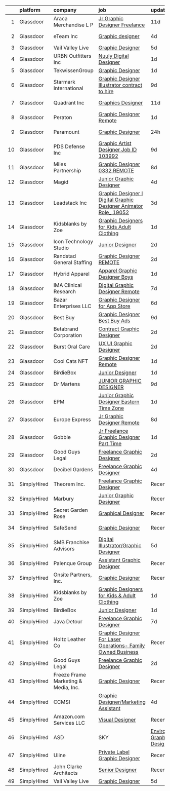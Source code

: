 

|    | platform    | company                              | job                                                                                                                                                                                                                                                                                                                                                                                                                                                                                                                                                                                                                                                                                                                                                                                                                                                                                                                                                                                                                                                                                                                                                                                                                                                                                                                                                                                                                          | update_time   | location               |
|---:|:------------|:-------------------------------------|:-----------------------------------------------------------------------------------------------------------------------------------------------------------------------------------------------------------------------------------------------------------------------------------------------------------------------------------------------------------------------------------------------------------------------------------------------------------------------------------------------------------------------------------------------------------------------------------------------------------------------------------------------------------------------------------------------------------------------------------------------------------------------------------------------------------------------------------------------------------------------------------------------------------------------------------------------------------------------------------------------------------------------------------------------------------------------------------------------------------------------------------------------------------------------------------------------------------------------------------------------------------------------------------------------------------------------------------------------------------------------------------------------------------------------------|:--------------|:-----------------------|
|  1 | Glassdoor   | Araca Merchandise L P                | [Jr  Graphic Designer   Freelance](https://www.glassdoor.com/partner/jobListing.htm?pos=105&ao=1110586&s=58&guid=00000181e6e059429d9d214ef59c32cb&src=GD_JOB_AD&t=SR&vt=w&ea=1&cs=1_d60f22cf&cb=1657435871905&jobListingId=1007969224262&cpc=8795CF9063CD573D&jrtk=3-0-1g7je0mbck6el801-1g7je0mbmi6j9800-4f202b68e8795897--6NYlbfkN0C5jinrRu9OFhzXOfMFG0wpnKYKfiIowwwIeRu8MnNJgc43Lf5OFtMVXfVG-wWgMYDgDAzBkjvsXjKsXQ7SrSkLqya4QFyStzmb1_W01uclnUgAK8sxOWNnjIF6s-qGzhS7Kc8xXrWAM7esJsagZJAwRebVVFNtMgVKaja0ngpl7nMb2LUak-EuKTRrK7uXXnWwjFqa79UvLN7cnl4Hg55TU9jRbqRCIzX4ser0vcdOqMVG4VantpWfTLbw40LWLa5xYvpnwx8CRF4lyFHh-QgQvwfld7xxNOSHHE99h8MVtFhskFcO7LjPlX0Xr09a_rJeO3bXJzZ9gaJB9gz0wd5w2a57s_0BhJRVuCGL31qAtKzMHMo05IbYukrILhjULlS5vBB1RySGXOU_UieFmaQhrJsdw6-HiXIKmLmVHcJnoGPWgN6LE1LXJWsf61syJ4GynCq-GbAodR3Q3oTKNB4E1a0rQPVVMnGtb_LUxPulZF7Wloio3unLdC6dbha7gMI%3D)                                                                                                                                                                                                                                                                                                                                                                                                                                                                                                                                                    | 11d           | Remote                 |
|  2 | Glassdoor   | eTeam Inc                            | [Graphic designer](https://www.glassdoor.com/partner/jobListing.htm?pos=109&ao=1110586&s=58&guid=00000181e6e059429d9d214ef59c32cb&src=GD_JOB_AD&t=SR&vt=w&ea=1&cs=1_1c56a711&cb=1657435871905&jobListingId=1007986351950&cpc=3BA4CE39D5B5DEF5&jrtk=3-0-1g7je0mbck6el801-1g7je0mbmi6j9800-f825e0b7b61fe252--6NYlbfkN0Dtmpfj98iB4C0jJJOWen3Era3IQfJzNZ4PFwBIKpo80E20bU78zJ3qEgsYTK5DSPzLLkBVNyadh0rdH9EF4yLyau84lI-dsFyU0Rlj9TyWPzzbxg0XzhRA7rZ6QIexTYRXlMHvtOncT7tygNVqgTozYyKwrg4XeRQTpqT0o1qjjyj8pwWZt7ssGpT7OSNAYfZYNfHuJlaC5Kg9lb5MK4uzA0OPer5Ywy-Vrpexlq9bizY6DU3zRZQzswsE7RRgJSYQ6C6p5rdGOAJlxosd5L22DfTDdibD9yd4rcfOHGwNGr0cgwYgTI2eY_iN-AwleX8ArA-KPHvPeYE0BjhGl6ZAgRIQwLRQ3swQSj_Jy1QGmA5IgR_VLLjgHoBO_vGnDLbzxirzck3lut5ZVdv4WWHEFvrnHgpyeh2saovOgAIQcuZMLAhbyUNjjVttO0UFrPSMcIG-Z8EkO-Xn3R-OrvQIwScpgT2SGnMJfReXOF9v178iJA5SxYOe)                                                                                                                                                                                                                                                                                                                                                                                                                                                                                                                                                                                  | 4d            | San Mateo, CA          |
|  3 | Glassdoor   | Vail Valley Live                     | [Graphic Designer](https://www.glassdoor.com/partner/jobListing.htm?pos=130&ao=1136043&s=58&guid=00000181e6e059429d9d214ef59c32cb&src=GD_JOB_AD&t=SR&vt=w&ea=1&cs=1_71f6aa6a&cb=1657435871910&jobListingId=1007982837774&jrtk=3-0-1g7je0mbck6el801-1g7je0mbmi6j9800-a68e0fb8a05972df-)                                                                                                                                                                                                                                                                                                                                                                                                                                                                                                                                                                                                                                                                                                                                                                                                                                                                                                                                                                                                                                                                                                                                       | 5d            | Remote                 |
|  4 | Glassdoor   | URBN Outfitters  Inc                 | [Nuuly  Digital Designer](https://www.glassdoor.com/partner/jobListing.htm?pos=125&ao=1136043&s=58&guid=00000181e6e059429d9d214ef59c32cb&src=GD_JOB_AD&t=SR&vt=w&cs=1_8415b37c&cb=1657435871910&jobListingId=1007993762774&jrtk=3-0-1g7je0mbck6el801-1g7je0mbmi6j9800-cd12b5992374bfbd-)                                                                                                                                                                                                                                                                                                                                                                                                                                                                                                                                                                                                                                                                                                                                                                                                                                                                                                                                                                                                                                                                                                                                     | 1d            | Philadelphia, PA       |
|  5 | Glassdoor   | TekwissenGroup                       | [Graphic Designer](https://www.glassdoor.com/partner/jobListing.htm?pos=122&ao=1136043&s=58&guid=00000181e6e059429d9d214ef59c32cb&src=GD_JOB_AD&t=SR&vt=w&ea=1&cs=1_fc283bd6&cb=1657435871909&jobListingId=1007993040150&jrtk=3-0-1g7je0mbck6el801-1g7je0mbmi6j9800-de0758706009adde-)                                                                                                                                                                                                                                                                                                                                                                                                                                                                                                                                                                                                                                                                                                                                                                                                                                                                                                                                                                                                                                                                                                                                       | 1d            | Remote                 |
|  6 | Glassdoor   | Starmark International               | [Graphic Designer Illustrator  contract to hire ](https://www.glassdoor.com/partner/jobListing.htm?pos=123&ao=1136043&s=58&guid=00000181e6e059429d9d214ef59c32cb&src=GD_JOB_AD&t=SR&vt=w&ea=1&cs=1_71553bd8&cb=1657435871910&jobListingId=1007974847231&jrtk=3-0-1g7je0mbck6el801-1g7je0mbmi6j9800-c24b8ead9bc39a93-)                                                                                                                                                                                                                                                                                                                                                                                                                                                                                                                                                                                                                                                                                                                                                                                                                                                                                                                                                                                                                                                                                                        | 9d            | Remote                 |
|  7 | Glassdoor   | Quadrant  Inc                        | [Graphics   Designer](https://www.glassdoor.com/partner/jobListing.htm?pos=108&ao=1110586&s=58&guid=00000181e6e059429d9d214ef59c32cb&src=GD_JOB_AD&t=SR&vt=w&ea=1&cs=1_4c75f2bc&cb=1657435871905&jobListingId=1007968436675&cpc=9DC6E4D8324653EE&jrtk=3-0-1g7je0mbck6el801-1g7je0mbmi6j9800-ce5d6882680891e8--6NYlbfkN0CXfzcAHfQAxgGXDgxABv0Df8luU_SMZ_lapPBFJNNdh0qTN8PvVzPanLr29I3nNh0J1RI-wUT1TXH01YVqSrnGqkXD-iYxOaO2001gdPgSAEgF-4tWxD6qn5LfY0E2CzGD6dt8v70M_yDmrTFUq985UCH2zRbzw_su0rD0cEyq5rst-YRfXs1yIZQCl7216bxR7l4glYd9gqP7JkRoytnbTtx6MlSO8E1TImBhtFv1AWa1AboUZXc-DLIXacHmNwpgp2DAFxkE2hMUMdtAPwvyVBqOagco6oRI3JMnsGUo7_Juq2UJb5NH2juDAE1jAv6_tvFCc9Othg25tD7tVFAXFjXVGLDUxwB3yqD6DjTdKmWNQMyk38DxgXGxOaYLy1_xqkzry8dVnCbe0gABN-871sRO1NsRcNzgfricQJYPUeLwN0m_M5cQs-GsUHKSv7EZbgyMXAk9luEdjXK0ly7YEglHKgQJhUagLi-xc8AlDxRuGbBfIFczAE1yj61ESXnYIwox-9GHzaex6AEPbwlYdFP4vDh0JddSNhtRsZFfJL6JtdiYjSofLKRIZEC_jscC_IbK57VhsZfRRO5wqqemxv6zsXgZ_Vjair3gK2fKrqNIYEx7VogURLRCBPOjjBT9NKuW0J8wULzbuDo33KWsl3ToGcvkWtl22K6XfjBqT496Cu6IWJdVpCLc4vj2Un0jPBzWaL6PXF9kXV6PXwSiwgim3Jaxx_pYiA9wq_PZ1QbMOIejiG3O6YIpx1lZgVyEfkZIPKPvHZlo7JZXa1FH93ytkIe-sgTJkLi0e1Yr2b7wg9PGN6aXNwDpLsSpw_7d66wvqJMyQx5TNkObVxUegFWSsTt31sYGBfwObwpcjuj3XQ5didvwvBfKbm185-mhN8HDEovokseTTWXKP9kjkdZqD6NEjEKrPA6mwBmNU63QENxRQ3XChJI3iviPZd_teU4W5AlO0VjnV5QLSOHqq-PPJLPgeiOiyrkXG8vwT7Vi1Jw6ZnAtis6m5diw4ogq25lSAp1VeD8WQ0TeC1BYEJ7OI6zsXl4%3D) | 11d           | Springfield, VA        |
|  8 | Glassdoor   | Peraton                              | [Graphic Designer   Remote](https://www.glassdoor.com/partner/jobListing.htm?pos=113&ao=1136043&s=58&guid=00000181e6e059429d9d214ef59c32cb&src=GD_JOB_AD&t=SR&vt=w&cs=1_227ac774&cb=1657435871905&jobListingId=1007993449839&jrtk=3-0-1g7je0mbck6el801-1g7je0mbmi6j9800-f8368f47c1899377-)                                                                                                                                                                                                                                                                                                                                                                                                                                                                                                                                                                                                                                                                                                                                                                                                                                                                                                                                                                                                                                                                                                                                   | 1d            | McLean, VA             |
|  9 | Glassdoor   | Paramount                            | [Graphic Designer](https://www.glassdoor.com/partner/jobListing.htm?pos=118&ao=1136043&s=58&guid=00000181e6e059429d9d214ef59c32cb&src=GD_JOB_AD&t=SR&vt=w&cs=1_ccd12afc&cb=1657435871908&jobListingId=1007994729738&jrtk=3-0-1g7je0mbck6el801-1g7je0mbmi6j9800-15ee6a645793f452-)                                                                                                                                                                                                                                                                                                                                                                                                                                                                                                                                                                                                                                                                                                                                                                                                                                                                                                                                                                                                                                                                                                                                            | 24h           | New York, NY           |
| 10 | Glassdoor   | PDS Defense  Inc                     | [Graphic Artist Designer   Job ID 103992](https://www.glassdoor.com/partner/jobListing.htm?pos=107&ao=1110586&s=58&guid=00000181e6e059429d9d214ef59c32cb&src=GD_JOB_AD&t=SR&vt=w&ea=1&cs=1_fc4f539c&cb=1657435871905&jobListingId=1007974894784&cpc=451933188B21919D&jrtk=3-0-1g7je0mbck6el801-1g7je0mbmi6j9800-049001ed9b5f7af0--6NYlbfkN0BLQ6hkz6GMEPsiDV6dZwFY4wMBUE_AioakCFmtqBrqGrxCtQ4UOaWb1H3TF5yZ3tgH8eoLTtIzwBDoIDSIktHAx1dqHWEes_Ht3vzDGhrLAewkpHGavVFQTt4K5bezEX4MPoyd97vZmglQZpDCSxhv4o2bAENWi_0yASugmo86IdwExN42qHDETDmGPCJJ3tu9nJwDYSiAZBtMsaPs7lZxPngVpXlL3kG5BftjR6MAVYUkOU3DaHT7kiUkh7ns2Q7F7QrbiDyq2Nvig6dlNhk7LsLKV9GD8h9zYMXLyPC5_6P8Y5BIteRNILcK3JTBfiEGD53Ww6lKNEGwZuYRHE1ROh_-TsuYM_IiiTxjfLkANLAgEYl8zosMpJvoUVDqi9FaO_NM_47ucGOWfkLYfENXdbjIItfMu5AEshYKHGp35uuS9MaFqS2Jl0V9LCnLZzobDnI5_iRx2p-sSimqxPbPtqdAmAqqyxMmpzQrtfZJL9UpsmvbioYIOrkFKpsGP-2LXumGKt78OA%3D%3D)                                                                                                                                                                                                                                                                                                                                                                                                                                                                                                                               | 9d            | Owego, NY              |
| 11 | Glassdoor   | Miles Partnership                    | [Graphic Designer   0332  REMOTE ](https://www.glassdoor.com/partner/jobListing.htm?pos=121&ao=1136043&s=58&guid=00000181e6e059429d9d214ef59c32cb&src=GD_JOB_AD&t=SR&vt=w&cs=1_9f4e4f7e&cb=1657435871909&jobListingId=1007977680212&jrtk=3-0-1g7je0mbck6el801-1g7je0mbmi6j9800-2472180b04ff2a40-)                                                                                                                                                                                                                                                                                                                                                                                                                                                                                                                                                                                                                                                                                                                                                                                                                                                                                                                                                                                                                                                                                                                            | 8d            | Florida                |
| 12 | Glassdoor   | Magid                                | [Junior Graphic Designer](https://www.glassdoor.com/partner/jobListing.htm?pos=104&ao=1110586&s=58&guid=00000181e6e059429d9d214ef59c32cb&src=GD_JOB_AD&t=SR&vt=w&ea=1&cs=1_932d2b4e&cb=1657435871904&jobListingId=1007985513095&cpc=AC285F3A3ECA6BB0&jrtk=3-0-1g7je0mbck6el801-1g7je0mbmi6j9800-97dedd6d5622ff2d--6NYlbfkN0Dfc8qxQaUOUj0XhQ-_QmlkkiqFOsq2bPQMpcm98o2tvp2WlvU4Hr5nkRIVnBeqTT3ka-1PtyEZLeClE_15Y6Etw4m4doX_xpuW92EreUaAf6jtfmQumLcd8zMQW4NOeXJQOIPccx-Oe28-8AmCH7HmyvwwXvCZ9Ik7r3H-dobJkbhNjxdqzh1-wrPx9etP2flKB8AVpCgBfbZdxmfEd1uTH4JfSMFSD85x7_amw5EY-fI4d4axRAF3AjLV4BzZjxAtIXqgtYkInFrV9R9R6_X-t51xeZNhKOHJNjbco9BAuwZhn3zTqttBZkqcKVbqfiHipi71qY_Idiy0cIu3Ym5dTZEwT_2-hr_Glg6xp9dxUal6ALuIMsnKaa013K9DCXrp3K1jRrvHKF79Znpm9ArledOV9PbFcVcFXuf0GFysNcK7lvqH_vZhhfnCgyPUVg_xmn61ZU1fHodJqq5DCivYs_-gDPt-meW4wl-nI2Bmshs2eqEbGQM2GUDuw7Wv-vA%3D)                                                                                                                                                                                                                                                                                                                                                                                                                                                                                                                                                             | 4d            | Remote                 |
| 13 | Glassdoor   | Leadstack Inc                        | [Graphic Designer I   Digital Graphic Designer   Animator Role_ 19052](https://www.glassdoor.com/partner/jobListing.htm?pos=102&ao=1110586&s=58&guid=00000181e6e059429d9d214ef59c32cb&src=GD_JOB_AD&t=SR&vt=w&ea=1&cs=1_fc5cd66c&cb=1657435871904&jobListingId=1007987950191&cpc=9908D8D4413DBB8A&jrtk=3-0-1g7je0mbck6el801-1g7je0mbmi6j9800-5b42ffce0b4773bf--6NYlbfkN0AN1DXOJ3XjvJpsorCLbwBX67_Zmbno95PICvIB5GJH13XHFuyYrum6AmNcT9_RMPOP8lpT2YUquwRZNeli3mQoeF3K3BBTrFbXc-AdLG_By9nFPzQrs5BB0pYvRMWgbkSo9DHBfMGAJwjrdwkuym2D2h-_CY4ZV8JdKfE5L-G1PTTmJaXN4SZOrVqZiG9uJ6ixq3_djLRyNz_2L8zpUqg-TFgiQTPw5uql58vjowbRpTU8Ll1jX91Z7i9SLaGh9r_skHDqQ0JyYSA_Yj0cnW9xXGpvbzBApOkzy4HwI3AbFl8-vYOm27ZiVFAOzGFapcMn8ftUQyvVhGF4a3YPzTbDv8-Ce_Q725fszubL0iDDf9raWuJCjGJgo9kKxeV7PFldZ8Tsd4FGdENYbZ2OMMnSiIJ5gEqHx2WhrvyPPyhUHDg08PXgSTkmXa9MdiHE0emHmS2erMslB1nYo_z1ZO15s38_24fI1I6ODppSEodbeTgnQakwmf2Dm_QTVgLurC1ufyfSyJiiQ_9t4Dul36MwBPKoiOQXOzZQZ3aRKlKT32SvRtXKXh-h)                                                                                                                                                                                                                                                                                                                                                                                                                                                              | 3d            | Remote                 |
| 14 | Glassdoor   | Kidsblanks by Zoe                    | [Graphic Designers for Kids   Adult Clothing](https://www.glassdoor.com/partner/jobListing.htm?pos=103&ao=1110586&s=58&guid=00000181e6e059429d9d214ef59c32cb&src=GD_JOB_AD&t=SR&vt=w&ea=1&cs=1_768c5749&cb=1657435871904&jobListingId=1007993502865&cpc=723ADC3DFE402989&jrtk=3-0-1g7je0mbck6el801-1g7je0mbmi6j9800-b4c3da644d62c417--6NYlbfkN0A4Ph_aI1zwixbP6E0AARx2SZY51AQPi15m2DpjMNaiC_VAubs0PWn5P5PECUkure5B376KHYPnL6LuMK5eTpf5r19DBgBmR6vNn7Wt70xRWT34O6FTuRFb9bsxE57G5BbL-4oCoOI3kb3Zr9-TICvnVzv7AqnBMK7uDSy1Uxds9OCa5zcLebobasEHvLEncd2XLXUQdM6VtXiaXRsNbBCJ98AmV_N2zhZbAzW5ceiLR2ubRx9GUqCs-ce8t2kt1AhO7GPNfGHO_XjXy70cH3265OJRkOhYVzKa8tclAGD2d0EcK5qJvIpEEs3IwtuSWiBFNd3S5yPm58DAem80VTjbMdnaI3pLG7sENDM_rXeejZRpiON0XyKqaor9lB3d2dfzZ9_y1_qqmTfMpeVgQWQE_LPTpTS6eXE0XTGW8L3m4NJ0maOK3ku15w26NHfZpttnwjUSzDFSdq7SGzd2SShEWuTfeJAgJvd8bIvtQUDrNpndWoB3oxfHK2mtQ8-mXgg%3D)                                                                                                                                                                                                                                                                                                                                                                                                                                                                                                                                         | 1d            | Remote                 |
| 15 | Glassdoor   | Icon Technology Studio               | [Junior Designer](https://www.glassdoor.com/partner/jobListing.htm?pos=116&ao=1136043&s=58&guid=00000181e6e059429d9d214ef59c32cb&src=GD_JOB_AD&t=SR&vt=w&ea=1&cs=1_8bc7e05e&cb=1657435871908&jobListingId=1007989903126&jrtk=3-0-1g7je0mbck6el801-1g7je0mbmi6j9800-2a3bc2ab80c39040-)                                                                                                                                                                                                                                                                                                                                                                                                                                                                                                                                                                                                                                                                                                                                                                                                                                                                                                                                                                                                                                                                                                                                        | 2d            | Remote                 |
| 16 | Glassdoor   | Randstad General Staffing            | [Graphic Designer   REMOTE](https://www.glassdoor.com/partner/jobListing.htm?pos=106&ao=1110586&s=58&guid=00000181e6e059429d9d214ef59c32cb&src=GD_JOB_AD&t=SR&vt=w&ea=1&cs=1_16c36c3f&cb=1657435871905&jobListingId=1007990726948&cpc=9908D8D4413DBB8A&jrtk=3-0-1g7je0mbck6el801-1g7je0mbmi6j9800-4705afaf81c910a4--6NYlbfkN0BP0SNj5t90jkfF5SbRhYc-YYyKnIlIACqwosTKYtJiUOPFcGVraBBNH3PqNVaKMlOuVmRJWKrrq4EM2jRhWlKfZxM8eXEywoHlN3U-M2UVWO94To79VdvpioeFj0KoewcVhePBU7vspZEM1G4UbOHc7zykI3Y0lskQjYjoXHr1-1fzniQvjeCbaTnFzzO3sOcxZJc3vs6Vb__anRbhobi2sCTjJ43dvEmKNkOFNLeMO6b1TY3YfSuPHJt6bLov-M6nW3CPpjEdVC79ZA7uPLSlXz3tmLiLqvne0iebWYUJV10TlQlbAtW9U3uXjJXD2zgdQyrItlJFh7kkOnFjAvRR56UbNE8us0JF6p-LUZO805LRwcG3ZFABT8VYIZG_5GzcAvX_uTAcbbBhHNzQvjFAq8_57M5MR8-4CcVxF5bomHI2iAfir2GPqqyPs8S1AG_zL7uB9MqcR-hKH4Q1xL6WZvClgR1uzmjzWF8lKJzsjk6Hi75e2x1VkcHnAQzvLdKlw61zP0F6rHvL2yZt9p6lmjC2aEd7MXAnmL9xv1en8wxDIfpJ61afOxSBsH0nuLqnjdzmiJp_146SDG2HLivweYaykcqTTUzg2QHc4H_PuhlzwOhrt8XM4qNBUCF89mv3QybBjPxLLy-xIJIiUN37)                                                                                                                                                                                                                                                                                                                                                                                                         | 2d            | Remote                 |
| 17 | Glassdoor   | Hybrid Apparel                       | [Apparel Graphic Designer   Boys](https://www.glassdoor.com/partner/jobListing.htm?pos=124&ao=1136043&s=58&guid=00000181e6e059429d9d214ef59c32cb&src=GD_JOB_AD&t=SR&vt=w&ea=1&cs=1_5761fae0&cb=1657435871910&jobListingId=1007993395161&jrtk=3-0-1g7je0mbck6el801-1g7je0mbmi6j9800-31f5ca24fb6dab71-)                                                                                                                                                                                                                                                                                                                                                                                                                                                                                                                                                                                                                                                                                                                                                                                                                                                                                                                                                                                                                                                                                                                        | 1d            | Remote                 |
| 18 | Glassdoor   | IMA Clinical Research                | [Digital Graphic Designer   Remote](https://www.glassdoor.com/partner/jobListing.htm?pos=128&ao=1136043&s=58&guid=00000181e6e059429d9d214ef59c32cb&src=GD_JOB_AD&t=SR&vt=w&cs=1_92560511&cb=1657435871910&jobListingId=1007978526763&jrtk=3-0-1g7je0mbck6el801-1g7je0mbmi6j9800-9c2db155be9cf096-)                                                                                                                                                                                                                                                                                                                                                                                                                                                                                                                                                                                                                                                                                                                                                                                                                                                                                                                                                                                                                                                                                                                           | 7d            | Fairfield, NJ          |
| 19 | Glassdoor   | Bazar Enterprises LLC                | [Graphic Designer for App Store](https://www.glassdoor.com/partner/jobListing.htm?pos=115&ao=1136043&s=58&guid=00000181e6e059429d9d214ef59c32cb&src=GD_JOB_AD&t=SR&vt=w&ea=1&cs=1_3f0678bf&cb=1657435871906&jobListingId=1007980889796&jrtk=3-0-1g7je0mbck6el801-1g7je0mbmi6j9800-5d619e117863604d-)                                                                                                                                                                                                                                                                                                                                                                                                                                                                                                                                                                                                                                                                                                                                                                                                                                                                                                                                                                                                                                                                                                                         | 6d            | Remote                 |
| 20 | Glassdoor   | Best Buy                             | [Graphic Designer   Best Buy Ads](https://www.glassdoor.com/partner/jobListing.htm?pos=120&ao=1136043&s=58&guid=00000181e6e059429d9d214ef59c32cb&src=GD_JOB_AD&t=SR&vt=w&cs=1_bf1c9056&cb=1657435871909&jobListingId=1007973233613&jrtk=3-0-1g7je0mbck6el801-1g7je0mbmi6j9800-fc1ae784dc80265e-)                                                                                                                                                                                                                                                                                                                                                                                                                                                                                                                                                                                                                                                                                                                                                                                                                                                                                                                                                                                                                                                                                                                             | 9d            | Richfield, MN          |
| 21 | Glassdoor   | Betabrand Corporation                | [Contract Graphic Designer](https://www.glassdoor.com/partner/jobListing.htm?pos=126&ao=1136043&s=58&guid=00000181e6e059429d9d214ef59c32cb&src=GD_JOB_AD&t=SR&vt=w&ea=1&cs=1_f86611e3&cb=1657435871910&jobListingId=1007990803689&jrtk=3-0-1g7je0mbck6el801-1g7je0mbmi6j9800-42888cc69e7da271-)                                                                                                                                                                                                                                                                                                                                                                                                                                                                                                                                                                                                                                                                                                                                                                                                                                                                                                                                                                                                                                                                                                                              | 2d            | Remote                 |
| 22 | Glassdoor   | Burst Oral Care                      | [UX UI Graphic Designer](https://www.glassdoor.com/partner/jobListing.htm?pos=129&ao=1136043&s=58&guid=00000181e6e059429d9d214ef59c32cb&src=GD_JOB_AD&t=SR&vt=w&ea=1&cs=1_0e7c6d55&cb=1657435871910&jobListingId=1007991100548&jrtk=3-0-1g7je0mbck6el801-1g7je0mbmi6j9800-582a7a27fcb2515f-)                                                                                                                                                                                                                                                                                                                                                                                                                                                                                                                                                                                                                                                                                                                                                                                                                                                                                                                                                                                                                                                                                                                                 | 2d            | Remote                 |
| 23 | Glassdoor   | Cool Cats NFT                        | [Graphic Designer   Remote](https://www.glassdoor.com/partner/jobListing.htm?pos=114&ao=1136043&s=58&guid=00000181e6e059429d9d214ef59c32cb&src=GD_JOB_AD&t=SR&vt=w&ea=1&cs=1_d0919c25&cb=1657435871906&jobListingId=1007993894236&jrtk=3-0-1g7je0mbck6el801-1g7je0mbmi6j9800-e93dceadf9a7c725-)                                                                                                                                                                                                                                                                                                                                                                                                                                                                                                                                                                                                                                                                                                                                                                                                                                                                                                                                                                                                                                                                                                                              | 1d            | New York, NY           |
| 24 | Glassdoor   | BirdieBox                            | [Junior Designer](https://www.glassdoor.com/partner/jobListing.htm?pos=101&ao=1110586&s=58&guid=00000181e6e059429d9d214ef59c32cb&src=GD_JOB_AD&t=SR&vt=w&ea=1&cs=1_e83c1759&cb=1657435871904&jobListingId=1007993146296&cpc=FB7E4A1762AE5BEC&jrtk=3-0-1g7je0mbck6el801-1g7je0mbmi6j9800-f90bddc2c005dcf8--6NYlbfkN0C-0bblxfc8WgyBPlre0heWI_waL_2zoU6LEEJmjb8vMe4ld1XBEjNmzlQuPH1NDtsfu-5sq-2qGIhyjdXf2hFrQCMWeFji989xXdA169tWY6VgmcYpFLnj1EGQT19rXu4wbrIWflIl8L42d13WAAWgPDGOG7rH0bje3-p5dzfBNrq8pjKeWbnAtIF5dQI2S3q3RFD65-gLZNoWBT9IJXgdL0BLOWC35E7rIBsf_VBFK-KQYfLGah0sjH8sPmzVEMrDO1k10dbXGArCVXpoDvcEFc83ElvlU095ZqbmIJ0-FB3vQDGL3ZtVEBRIcX3LceehrsNv8HuURBp8W3xWmcI2Jvk-TySwniIVnmgmhZOrw78gXNQrNUjL8--HU8SBWECzkTbfWHGAYOLiWtA4azjwr4zfZ9xjjrkrcAjGVmdKoqO0fJHV_BI5nAtgvCl6EAotLsPL9N5OchJVq6OIfdAiIrtj-vrc52nL0XcQRgCeK_lB8R31fCr8KZ3-Gn6huVk%3D)                                                                                                                                                                                                                                                                                                                                                                                                                                                                                                                                                                     | 1d            | Remote                 |
| 25 | Glassdoor   | Dr Martens                           | [JUNIOR GRAPHIC DESIGNER](https://www.glassdoor.com/partner/jobListing.htm?pos=111&ao=1136043&s=58&guid=00000181e6e059429d9d214ef59c32cb&src=GD_JOB_AD&t=SR&vt=w&cs=1_500a4eb4&cb=1657435871905&jobListingId=1007974505142&jrtk=3-0-1g7je0mbck6el801-1g7je0mbmi6j9800-2b004fca8cf1194b-)                                                                                                                                                                                                                                                                                                                                                                                                                                                                                                                                                                                                                                                                                                                                                                                                                                                                                                                                                                                                                                                                                                                                     | 9d            | Remote                 |
| 26 | Glassdoor   | EPM                                  | [Junior Graphic Designer  Eastern Time Zone ](https://www.glassdoor.com/partner/jobListing.htm?pos=127&ao=1136043&s=58&guid=00000181e6e059429d9d214ef59c32cb&src=GD_JOB_AD&t=SR&vt=w&ea=1&cs=1_00549dd2&cb=1657435871910&jobListingId=1007993423730&jrtk=3-0-1g7je0mbck6el801-1g7je0mbmi6j9800-b813d52c1a83fb81-)                                                                                                                                                                                                                                                                                                                                                                                                                                                                                                                                                                                                                                                                                                                                                                                                                                                                                                                                                                                                                                                                                                            | 1d            | Remote                 |
| 27 | Glassdoor   | Europe Express                       | [Jr Graphic Designer  Remote](https://www.glassdoor.com/partner/jobListing.htm?pos=112&ao=1136043&s=58&guid=00000181e6e059429d9d214ef59c32cb&src=GD_JOB_AD&t=SR&vt=w&ea=1&cs=1_107e154c&cb=1657435871905&jobListingId=1007978030363&jrtk=3-0-1g7je0mbck6el801-1g7je0mbmi6j9800-71c0db605f7e66e6-)                                                                                                                                                                                                                                                                                                                                                                                                                                                                                                                                                                                                                                                                                                                                                                                                                                                                                                                                                                                                                                                                                                                            | 8d            | Remote                 |
| 28 | Glassdoor   | Gobble                               | [Jr  Freelance Graphic Designer   Part Time](https://www.glassdoor.com/partner/jobListing.htm?pos=117&ao=1136043&s=58&guid=00000181e6e059429d9d214ef59c32cb&src=GD_JOB_AD&t=SR&vt=w&ea=1&cs=1_ba017c56&cb=1657435871908&jobListingId=1007993645810&jrtk=3-0-1g7je0mbck6el801-1g7je0mbmi6j9800-e66dbaee94db4abd-)                                                                                                                                                                                                                                                                                                                                                                                                                                                                                                                                                                                                                                                                                                                                                                                                                                                                                                                                                                                                                                                                                                             | 1d            | Remote                 |
| 29 | Glassdoor   | Good Guys Legal                      | [Freelance Graphic Designer](https://www.glassdoor.com/partner/jobListing.htm?pos=110&ao=1136043&s=58&guid=00000181e6e059429d9d214ef59c32cb&src=GD_JOB_AD&t=SR&vt=w&ea=1&cs=1_4ece586f&cb=1657435871905&jobListingId=1007990589634&jrtk=3-0-1g7je0mbck6el801-1g7je0mbmi6j9800-8d7250e8167ebbb4-)                                                                                                                                                                                                                                                                                                                                                                                                                                                                                                                                                                                                                                                                                                                                                                                                                                                                                                                                                                                                                                                                                                                             | 2d            | Remote                 |
| 30 | Glassdoor   | Decibel Gardens                      | [Freelance Graphic Designer](https://www.glassdoor.com/partner/jobListing.htm?pos=119&ao=1136043&s=58&guid=00000181e6e059429d9d214ef59c32cb&src=GD_JOB_AD&t=SR&vt=w&ea=1&cs=1_30240438&cb=1657435871909&jobListingId=1007985016865&jrtk=3-0-1g7je0mbck6el801-1g7je0mbmi6j9800-07ae5562d47fac6d-)                                                                                                                                                                                                                                                                                                                                                                                                                                                                                                                                                                                                                                                                                                                                                                                                                                                                                                                                                                                                                                                                                                                             | 4d            | Remote                 |
| 31 | SimplyHired | Theorem Inc.                         | [Freelance Graphic Designer](https://www.simplyhired.com/job/X9uns7gwmHwlm_ccFdh4AiB-UXISgpLZ7m-DP3rc-uv3Ok7Ouux7Ig?q=graphic+designer)                                                                                                                                                                                                                                                                                                                                                                                                                                                                                                                                                                                                                                                                                                                                                                                                                                                                                                                                                                                                                                                                                                                                                                                                                                                                                      | Recently      | Remote                 |
| 32 | SimplyHired | Marbury                              | [Junior Graphic Designer](https://www.simplyhired.com/job/MH8gQthZdwZl4mhAOI5f9bItaWa8oPpv_aqPrn1pKm0Dzb0oAGGYEA?q=graphic+designer)                                                                                                                                                                                                                                                                                                                                                                                                                                                                                                                                                                                                                                                                                                                                                                                                                                                                                                                                                                                                                                                                                                                                                                                                                                                                                         | Recently      | Remote                 |
| 33 | SimplyHired | Secret Garden Rose                   | [Graphical Designer](https://www.simplyhired.com/job/MBp4tNEkQcaorDspj64t2e3OSWax_qw_Ft7Wm6MF11TZ9H1pWtFm0A?q=graphic+designer)                                                                                                                                                                                                                                                                                                                                                                                                                                                                                                                                                                                                                                                                                                                                                                                                                                                                                                                                                                                                                                                                                                                                                                                                                                                                                              | Recently      | Remote                 |
| 34 | SimplyHired | SafeSend                             | [Graphic Designer](https://www.simplyhired.com/job/OxRxx-GMG7_e7INx3wXPFLGAr29tm81Mmf9VEKSh_buZvypxmXpfgw?q=graphic+designer)                                                                                                                                                                                                                                                                                                                                                                                                                                                                                                                                                                                                                                                                                                                                                                                                                                                                                                                                                                                                                                                                                                                                                                                                                                                                                                | Recently      | Ann Arbor, MI          |
| 35 | SimplyHired | SMB Franchise Advisors               | [Digital Illustrator/Graphic Designer](https://www.simplyhired.com/job/8losub6_ILil13F0GnS6wgsyADSZ3qbqZG9ugB3tD5jYP4yUi78zsA?q=graphic+designer)                                                                                                                                                                                                                                                                                                                                                                                                                                                                                                                                                                                                                                                                                                                                                                                                                                                                                                                                                                                                                                                                                                                                                                                                                                                                            | 5d            | Remote                 |
| 36 | SimplyHired | Palenque Group                       | [Assistant Graphic Designer](https://www.simplyhired.com/job/DEr0Ew-JHsjGhY7UGC2KYcngXc68dQvT5n2eczM1RkW1g4B_uAccxA?q=graphic+designer)                                                                                                                                                                                                                                                                                                                                                                                                                                                                                                                                                                                                                                                                                                                                                                                                                                                                                                                                                                                                                                                                                                                                                                                                                                                                                      | Recently      | Laredo, TX             |
| 37 | SimplyHired | Onsite Partners, Inc.                | [Graphic Designer](https://www.simplyhired.com/job/y_QgrsH_Qm1qgwKT8tpeWj_c0Re7NVp8iDHLHRUzPrMfXrLd6yDi-A?q=graphic+designer)                                                                                                                                                                                                                                                                                                                                                                                                                                                                                                                                                                                                                                                                                                                                                                                                                                                                                                                                                                                                                                                                                                                                                                                                                                                                                                | Recently      | Cumberland Furnace, TN |
| 38 | SimplyHired | Kidsblanks by Zoe                    | [Graphic Designers for Kids & Adult Clothing](https://www.simplyhired.com/job/c_7CXkDDmod0jTfT7IsW8kByKGS8ULht_--BhLUI25Ih9q-mt74AQw?q=graphic+designer)                                                                                                                                                                                                                                                                                                                                                                                                                                                                                                                                                                                                                                                                                                                                                                                                                                                                                                                                                                                                                                                                                                                                                                                                                                                                     | 1d            | Remote                 |
| 39 | SimplyHired | BirdieBox                            | [Junior Designer](https://www.simplyhired.com/job/VEgjf7njZxti6DK3w84hiqpuWLCi7d7-USCeCAAppJ8IoTKWid-lTw?q=graphic+designer)                                                                                                                                                                                                                                                                                                                                                                                                                                                                                                                                                                                                                                                                                                                                                                                                                                                                                                                                                                                                                                                                                                                                                                                                                                                                                                 | 1d            | Remote                 |
| 40 | SimplyHired | Java Detour                          | [Freelance Graphic Designer](https://www.simplyhired.com/job/yTHNGr_2rj2rfiuzlpX9okId_jQHvk40sZ-q7z_fbjJVdtYJZTmMWg?q=graphic+designer)                                                                                                                                                                                                                                                                                                                                                                                                                                                                                                                                                                                                                                                                                                                                                                                                                                                                                                                                                                                                                                                                                                                                                                                                                                                                                      | 7d            | Remote                 |
| 41 | SimplyHired | Holtz Leather Co                     | [Graphic Designer For Laser Operations- Family Owned Business](https://www.simplyhired.com/job/5n19HNHEDWUAIn5uzSpK7Wb51hq7n6uCDTg1JOR3KjKdAtUZSy6jlQ?q=graphic+designer)                                                                                                                                                                                                                                                                                                                                                                                                                                                                                                                                                                                                                                                                                                                                                                                                                                                                                                                                                                                                                                                                                                                                                                                                                                                    | Recently      | Huntsville, AL         |
| 42 | SimplyHired | Good Guys Legal                      | [Freelance Graphic Designer](https://www.simplyhired.com/job/jM1OHYhB0Kfw4TqnTCopBSQInBBYgm1dZI-1q0Tbs6fAsULJpHfgCw?q=graphic+designer)                                                                                                                                                                                                                                                                                                                                                                                                                                                                                                                                                                                                                                                                                                                                                                                                                                                                                                                                                                                                                                                                                                                                                                                                                                                                                      | 2d            | Remote                 |
| 43 | SimplyHired | Freeze Frame Marketing & Media, Inc. | [Graphic Designer](https://www.simplyhired.com/job/BPgdTwugooRMys9iPBPtqSqkTYnjWRedvcmOYpiMi8ru56DCB72w7g?q=graphic+designer)                                                                                                                                                                                                                                                                                                                                                                                                                                                                                                                                                                                                                                                                                                                                                                                                                                                                                                                                                                                                                                                                                                                                                                                                                                                                                                | Recently      | Remote                 |
| 44 | SimplyHired | CCMSI                                | [Graphic Designer/Marketing Assistant](https://www.simplyhired.com/job/6fA85FTnWaoFe9RkvvSfytbGTo6w5zSYu9lavItt8BJCghBNerevpQ?q=graphic+designer)                                                                                                                                                                                                                                                                                                                                                                                                                                                                                                                                                                                                                                                                                                                                                                                                                                                                                                                                                                                                                                                                                                                                                                                                                                                                            | 4d            | Danville, IL           |
| 45 | SimplyHired | Amazon.com Services LLC              | [Visual Designer](https://www.simplyhired.com/job/07csdT2C5wUC0BjRkvFLfN-A2TKuc9tkdRnFlCKVrN7nw2oJdE55kw?q=graphic+designer)                                                                                                                                                                                                                                                                                                                                                                                                                                                                                                                                                                                                                                                                                                                                                                                                                                                                                                                                                                                                                                                                                                                                                                                                                                                                                                 | Recently      | Remote +2 locations    |
| 46 | SimplyHired | ASD|SKY                              | [Environmental Graphic Designer](https://www.simplyhired.com/job/1Z47-6Gt-F38slEo7SWpoCkBFTR2_zlHLP5jyleNjd6LqD7pzSxm9Q?q=graphic+designer)                                                                                                                                                                                                                                                                                                                                                                                                                                                                                                                                                                                                                                                                                                                                                                                                                                                                                                                                                                                                                                                                                                                                                                                                                                                                                  | Recently      | Atlanta, GA            |
| 47 | SimplyHired | Uline                                | [Private Label Graphic Designer](https://www.simplyhired.com/job/gaU7wG-0MokVf1_JRYGiyTzy8gVqJplpjUfErgk8B2FmWrZf0ZLp5Q?q=graphic+designer)                                                                                                                                                                                                                                                                                                                                                                                                                                                                                                                                                                                                                                                                                                                                                                                                                                                                                                                                                                                                                                                                                                                                                                                                                                                                                  | Recently      | Pleasant Prairie, WI   |
| 48 | SimplyHired | John Clarke Architects               | [Senior Designer](https://www.simplyhired.com/job/MYC91eBeQc2OYt3IeMGWBH6wpnZ8rSAQfasNxR0audAkF-Q56TT7HQ?q=graphic+designer)                                                                                                                                                                                                                                                                                                                                                                                                                                                                                                                                                                                                                                                                                                                                                                                                                                                                                                                                                                                                                                                                                                                                                                                                                                                                                                 | Recently      | Sausalito, CA          |
| 49 | SimplyHired | Vail Valley Live                     | [Graphic Designer](https://www.simplyhired.com/job/cBIIcfhlSNQ18NrSMS5Zumoy9yhjw3ExmGvr9hdMi65c4WEs1HEOvw?q=graphic+designer)                                                                                                                                                                                                                                                                                                                                                                                                                                                                                                                                                                                                                                                                                                                                                                                                                                                                                                                                                                                                                                                                                                                                                                                                                                                                                                | 5d            | Remote                 |